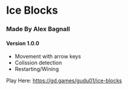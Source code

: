 # **Ice Blocks**
### Made By Alex Bagnall
#### Version 1.0.0

- Movement with arrow keys
- Colission detection
- Restarting/Wining

Play Here: https://gd.games/gudu01/ice-blocks
